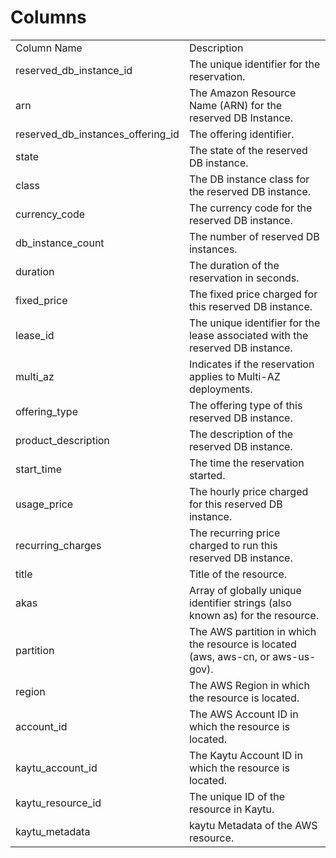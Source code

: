 # Columns  

<table>
	<tr><td>Column Name</td><td>Description</td></tr>
	<tr><td>reserved_db_instance_id</td><td>The unique identifier for the reservation.</td></tr>
	<tr><td>arn</td><td>The Amazon Resource Name (ARN) for the reserved DB Instance.</td></tr>
	<tr><td>reserved_db_instances_offering_id</td><td>The offering identifier.</td></tr>
	<tr><td>state</td><td>The state of the reserved DB instance.</td></tr>
	<tr><td>class</td><td>The DB instance class for the reserved DB instance.</td></tr>
	<tr><td>currency_code</td><td>The currency code for the reserved DB instance.</td></tr>
	<tr><td>db_instance_count</td><td>The number of reserved DB instances.</td></tr>
	<tr><td>duration</td><td>The duration of the reservation in seconds.</td></tr>
	<tr><td>fixed_price</td><td>The fixed price charged for this reserved DB instance.</td></tr>
	<tr><td>lease_id</td><td>The unique identifier for the lease associated with the reserved DB instance.</td></tr>
	<tr><td>multi_az</td><td>Indicates if the reservation applies to Multi-AZ deployments.</td></tr>
	<tr><td>offering_type</td><td>The offering type of this reserved DB instance.</td></tr>
	<tr><td>product_description</td><td>The description of the reserved DB instance.</td></tr>
	<tr><td>start_time</td><td>The time the reservation started.</td></tr>
	<tr><td>usage_price</td><td>The hourly price charged for this reserved DB instance.</td></tr>
	<tr><td>recurring_charges</td><td>The recurring price charged to run this reserved DB instance.</td></tr>
	<tr><td>title</td><td>Title of the resource.</td></tr>
	<tr><td>akas</td><td>Array of globally unique identifier strings (also known as) for the resource.</td></tr>
	<tr><td>partition</td><td>The AWS partition in which the resource is located (aws, aws-cn, or aws-us-gov).</td></tr>
	<tr><td>region</td><td>The AWS Region in which the resource is located.</td></tr>
	<tr><td>account_id</td><td>The AWS Account ID in which the resource is located.</td></tr>
	<tr><td>kaytu_account_id</td><td>The Kaytu Account ID in which the resource is located.</td></tr>
	<tr><td>kaytu_resource_id</td><td>The unique ID of the resource in Kaytu.</td></tr>
	<tr><td>kaytu_metadata</td><td>kaytu Metadata of the AWS resource.</td></tr>
</table>